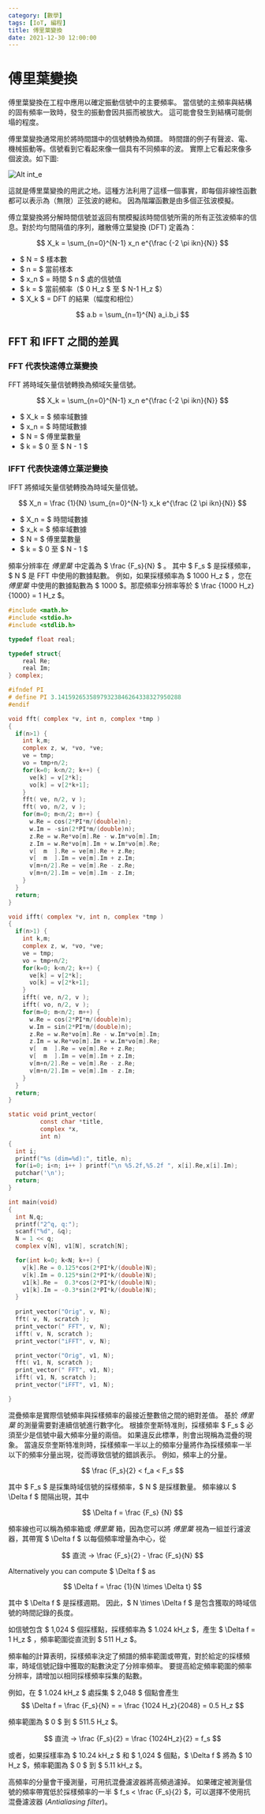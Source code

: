 ```yaml
---
category: [數學]
tags: [IoT, 編程]
title: 傅里葉變換
date: 2021-12-30 12:00:00
---
```


<style>
    table {
        width: 100%;
    }
</style>

# 傅里葉變換

傅里葉變換在工程中應用以確定振動信號中的主要頻率。 當信號的主頻率與結構的固有頻率一致時，發生的振動會因共振而被放大。 這可能會發生到結構可能倒塌的程度。

傅里葉變換通常用於將時間譜中的信號轉換為頻譜。 時間譜的例子有聲波、電、機械振動等。信號看到它看起來像一個具有不同頻率的波。 實際上它看起來像多個波浪。如下圖:

![Alt int_e](../assets/img/misc/fftc.png)

這就是傅里葉變換的用武之地。這種方法利用了這樣一個事實，即每個非線性函數都可以表示為（無限）正弦波的總和。 因為階躍函數是由多個正弦波模擬。

傅立葉變換將分解時間信號並返回有關模擬該時間信號所需的所有正弦波頻率的信息。對於均勻間隔值的序列，離散傅立葉變換 (DFT) 定義為：

$$ X_k = \sum_{n=0}^{N-1} x_n e^{\frac {-2 \pi ikn}{N}} $$

- $ N = $ 樣本數
- $ n = $ 當前樣本
- $ x_n $ = 時間 $ n $ 處的信號值
- $ k = $ 當前頻率（$ 0 H_z $ 至 $ N-1 H_z $）
- $ X_k $ = DFT 的結果（幅度和相位）

$$ a.b = \sum_{n=1}^{N} a_i.b_i $$

## FFT 和 IFFT 之間的差異

### FFT 代表快速傅立葉變換

FFT 將時域矢量信號轉換為頻域矢量信號。

$$ X_k = \sum_{n=0}^{N-1} x_n e^{\frac {-2 \pi ikn}{N}} $$

- $ X_k = $ 頻率域數據
- $ x_n = $ 時間域數據
- $ N = $ 傅里葉數量
- $ k = $ 0 至 $ N - 1 $

### IFFT 代表快速傅立葉逆變換

IFFT 將頻域矢量信號轉換為時域矢量信號。

$$ X_n = \frac {1}{N} \sum_{n=0}^{N-1} x_k e^{\frac {2 \pi ikn}{N}} $$


- $ X_n = $ 時間域數據
- $ x_k = $ 頻率域數據
- $ N = $ 傅里葉數量
- $ k = $ 0 至 $ N - 1 $


頻率分辨率在 *傅里葉* 中定義為 $ \frac {F_s}{N} $ 。 其中 $ F_s $ 是採樣頻率，$ N $ 是 FFT 中使用的數據點數。 例如，如果採樣頻率為 $ 1000 H_z $ ，您在 *傅里葉* 中使用的數據點數為 $ 1000 $。那麼頻率分辨率等於 $ \frac {1000 H_z}{1000} = 1 H_z $。



```c
#include <math.h>
#include <stdio.h>
#include <stdlib.h>	

typedef float real;

typedef struct{
	real Re; 
	real Im;
} complex;

#ifndef PI
# define PI	3.14159265358979323846264338327950288
#endif

void fft( complex *v, int n, complex *tmp )
{
  if(n>1) {
    int k,m;    
    complex z, w, *vo, *ve;
    ve = tmp; 
    vo = tmp+n/2;
    for(k=0; k<n/2; k++) {
      ve[k] = v[2*k];
      vo[k] = v[2*k+1];
    }
    fft( ve, n/2, v );		
    fft( vo, n/2, v );
    for(m=0; m<n/2; m++) {
      w.Re = cos(2*PI*m/(double)n);
      w.Im = -sin(2*PI*m/(double)n);
      z.Re = w.Re*vo[m].Re - w.Im*vo[m].Im;
      z.Im = w.Re*vo[m].Im + w.Im*vo[m].Re;
      v[  m  ].Re = ve[m].Re + z.Re;
      v[  m  ].Im = ve[m].Im + z.Im;
      v[m+n/2].Re = ve[m].Re - z.Re;
      v[m+n/2].Im = ve[m].Im - z.Im;
    }
  }
  return;
}

void ifft( complex *v, int n, complex *tmp )
{
  if(n>1) {
    int k,m;    
    complex z, w, *vo, *ve;
    ve = tmp; 
    vo = tmp+n/2;
    for(k=0; k<n/2; k++) {
      ve[k] = v[2*k];
      vo[k] = v[2*k+1];
    }
    ifft( ve, n/2, v );
    ifft( vo, n/2, v );
    for(m=0; m<n/2; m++) {
      w.Re = cos(2*PI*m/(double)n);
      w.Im = sin(2*PI*m/(double)n);
      z.Re = w.Re*vo[m].Re - w.Im*vo[m].Im;
      z.Im = w.Re*vo[m].Im + w.Im*vo[m].Re;
      v[  m  ].Re = ve[m].Re + z.Re;
      v[  m  ].Im = ve[m].Im + z.Im;
      v[m+n/2].Re = ve[m].Re - z.Re;
      v[m+n/2].Im = ve[m].Im - z.Im;
    }
  }
  return;
}

static void print_vector(
	     const char *title,
	     complex *x,
	     int n)
{
  int i;
  printf("%s (dim=%d):", title, n);
  for(i=0; i<n; i++ ) printf("\n %5.2f,%5.2f ", x[i].Re,x[i].Im);
  putchar('\n');
  return;
}

int main(void)
{
  int N,q;
  printf("2^q, q:");
  scanf("%d", &q);
  N	= 1 << q;
  complex v[N], v1[N], scratch[N];

  for(int k=0; k<N; k++) {
    v[k].Re = 0.125*cos(2*PI*k/(double)N);
    v[k].Im = 0.125*sin(2*PI*k/(double)N);
    v1[k].Re =  0.3*cos(2*PI*k/(double)N);
    v1[k].Im = -0.3*sin(2*PI*k/(double)N);
  }
    
  print_vector("Orig", v, N);
  fft( v, N, scratch );
  print_vector(" FFT", v, N);
  ifft( v, N, scratch );
  print_vector("iFFT", v, N);

  print_vector("Orig", v1, N);
  fft( v1, N, scratch );
  print_vector(" FFT", v1, N);
  ifft( v1, N, scratch );
  print_vector("iFFT", v1, N);

}


```


混疊頻率是實際信號頻率與採樣頻率的最接近整數倍之間的絕對差值。
基於 *傅里葉* 的測量需要對連續信號進行數字化。 根據奈奎斯特准則，採樣頻率 $ F_s $ 必須至少是信號中最大頻率分量的兩倍。 如果違反此標準，則會出現稱為混疊的現象。
當違反奈奎斯特准則時，採樣頻率一半以上的頻率分量將作為採樣頻率一半以下的頻率分量出現，從而導致信號的錯誤表示。 例如，頻率上的分量。

$$ \frac {F_s}{2} < f_a < F_s $$

其中 $ F_s $ 是採集時域信號的採樣頻率，$ N $ 是採樣數量。 頻率線以 $ \Delta f $ 間隔出現，其中

$$ \Delta f = \frac {F_s} {N} $$

頻率線也可以稱為頻率箱或 *傅里葉* 箱，因為您可以將 *傅里葉* 視為一組並行濾波器，其帶寬 $ \Delta f $ 以每個頻率增量為中心，從

$$ 直流 → \frac {F_s}{2} - \frac {F_s}{N} $$

Alternatively you can compute $ \Delta f $ as

$$ \Delta f = \frac {1}{N \times \Delta t} $$

其中 $ \Delta f $ 是採樣週期。 因此，$ N \times \Delta f $ 是包含獲取的時域信號的時間記錄的長度。 

如信號包含 $ 1,024 $ 個採樣點，採樣頻率為 $ 1.024 kH_z $，產生 $ \Delta f = 1 H_z $ ，頻率範圍從直流到 $ 511 H_z $。


頻率軸的計算表明，採樣頻率決定了頻譜的頻率範圍或帶寬，對於給定的採樣頻率，時域信號記錄中獲取的點數決定了分辨率頻率。 要提高給定頻率範圍的頻率分辨率，請增加以相同採樣頻率採集的點數。 

例如，在 $ 1.024 kH_z $ 處採集 $ 2,048 $ 個點會產生 
$$ \Delta f = \frac {F_s}{N} = = \frac {1024 H_z}{2048} = 0.5 H_z $$

頻率範圍為 $ 0 $ 到 $ 511.5 H_z $。

$$ 直流 → \frac {F_s}{2} = \frac {1024H_z}{2} = f_s $$

或者，如果採樣率為 $ 10.24 kH_z $ 和 $ 1,024 $ 個點，$ \Delta f $ 將為 $ 10 H_z $，頻率範圍為 $ 0 $ 到 $ 5.11 kH_z $。

高頻率的分量會干擾測量，可用抗混疊濾波器將高頻過濾掉。 如果確定被測量信號的頻率帶寬低於採樣頻率的一半 $ f_s < \frac {F_s}{2} $，可以選擇不使用抗混疊濾波器 (*Antialiasing filter*)。










